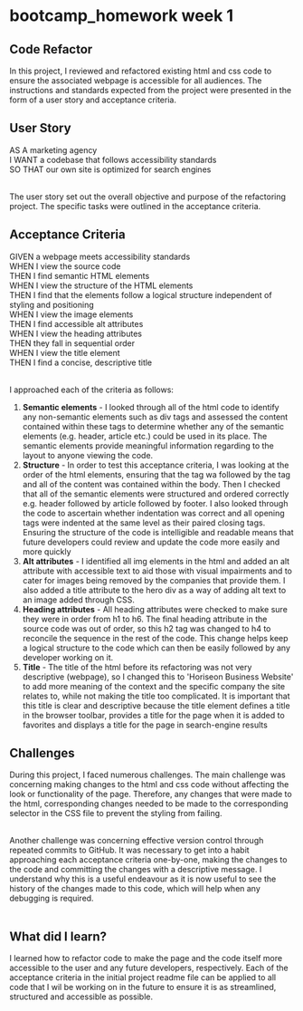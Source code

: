 # bootcamp_homework week 1

## Code Refactor

In this project, I reviewed and refactored existing html and css code to ensure the associated webpage is accessible for all audiences. The instructions and standards expected from the project were presented in the form of a user story and acceptance criteria.

## User Story


AS A marketing agency<br>
I WANT a codebase that follows accessibility standards<br>
SO THAT our own site is optimized for search engines<br><br>

The user story set out the overall objective and purpose of the refactoring project. The specific tasks were outlined in the acceptance criteria.

## Acceptance Criteria

GIVEN a webpage meets accessibility standards<br>
WHEN I view the source code<br>
THEN I find semantic HTML elements<br>
WHEN I view the structure of the HTML elements<br>
THEN I find that the elements follow a logical structure independent of styling and positioning<br>
WHEN I view the image elements<br>
THEN I find accessible alt attributes<br>
WHEN I view the heading attributes<br>
THEN they fall in sequential order<br>
WHEN I view the title element<br>
THEN I find a concise, descriptive title<br><br>

I approached each of the criteria as follows:<br>
<ol><li>
<strong>Semantic elements</strong> - I looked through all of the html code to identify any non-semantic elements such as div tags and assessed the content contained within these tags to determine whether any of the semantic elements (e.g. header, article etc.) could be used in its place. The semantic elements provide meaningful information regarding to the layout to anyone viewing the code.</li>
<li><strong>Structure</strong> - In order to test this acceptance criteria, I was looking at the order of the html elements, ensuring that the <head> tag wa followed by the <body> tag and all of the content was contained within the body. Then I checked that all of the semantic elements were structured and ordered correctly e.g. header followed by article followed by footer. I also looked through the code to ascertain whether indentation was correct and all opening tags were indented at the same level as their paired closing tags. Ensuring the structure of the code is intelligible and readable means that future developers could review and update the code more easily and more quickly</li>
<li><strong>Alt attributes</strong> - I identified all img elements in the html and added an alt attribute with accessible text to aid those with visual impairments and to cater for images being removed by the companies that provide them. I also added a title attribute to the hero div as a way of adding alt text to an image added through CSS.</li>
<li><strong>Heading attributes</strong> - All heading attributes were checked to make sure they were in order from h1 to h6. The final heading attribute in the source code was out of order, so this h2 tag was changed to h4 to reconcile the sequence in the rest of the code. This change helps keep a logical structure to the code which can then be easily followed by any developer working on it.</li>
<li><strong>Title</strong> - The title of the html before its refactoring was not very descriptive (webpage), so I changed this to 'Horiseon Business Website' to add more meaning of the context and the specific company the site relates to, while not making the title too complicated. It is important that this title is clear and descriptive because the title element defines a title in the browser toolbar, provides a title for the page when it is added to favorites and displays a title for the page in search-engine results</li>
</ol>

## Challenges

During this project, I faced numerous challenges. The main challenge was concerning making changes to the html and css code without affecting the look or functionality of the page. Therefore, any changes that were made to the html, corresponding changes needed to be made to the corresponding selector in the CSS file to prevent the styling from failing.<br><br>

Another challenge was concerning effective version control through repeated commits to GitHub. It was necessary to get into a habit approaching each acceptance criteria one-by-one, making the changes to the code and committing the changes with a descriptive message. I understand why this is a useful endeavour as it is now useful to see the history of the changes made to this code, which will help when any debugging is required.<br><br>

## What did I learn?

I learned how to refactor code to make the page and the code itself more accessible to the user and any future developers, respectively. Each of the acceptance criteria in the initial project readme file can be applied to all code that I wil be working on in the future to ensure it is as streamlined, structured and accessible as possible.

